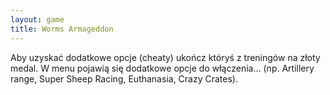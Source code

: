 ```yaml
---
layout: game
title: Worms Armageddon
---
```


Aby uzyskać dodatkowe opcje (cheaty) ukończ któryś z treningów 
na złoty
medal. W menu pojawią się dodatkowe opcje do włączenia... (np. 
Artillery
range, Super Sheep Racing, Euthanasia, Crazy Crates).
